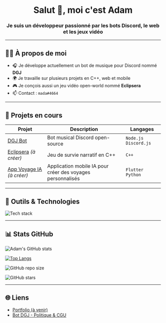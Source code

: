 <h1 align="center">Salut 👋, moi c'est Adam</h1>
<h3 align="center">Je suis un développeur passionné par les bots Discord, le web et les jeux vidéo</h3>

---

## 👨‍💻 À propos de moi

- 🎧 Je développe actuellement un bot de musique pour Discord nommé **DGJ**
- 🌍 Je travaille sur plusieurs projets en C++, web et mobile
- 🎮 Je conçois aussi un jeu vidéo open-world nommé **Eclipsera**
- 📫 Contact : `mada#4664`
---

## 🚀 Projets en cours

| Projet | Description | Langages |
|--------|-------------|----------|
| [DGJ Bot](https://github.com/adam-KUROPATWA-BUTTE/dgj-bot-site) | Bot musical Discord open-source | `Node.js` `Discord.js` |
| [Eclipsera](https://github.com/adam-KUROPATWA-BUTTE/eclipsera) *(à créer)* | Jeu de survie narratif en C++ | `C++` |
| [App Voyage IA](https://github.com/adam-KUROPATWA-BUTTE/ai-travel-app) *(à créer)* | Application mobile IA pour créer des voyages personnalisés | `Flutter` `Python` |

---

## 🧰 Outils & Technologies

<img src="https://skillicons.dev/icons?i=js,ts,nodejs,cpp,py,flutter,html,css,github,vscode" alt="Tech stack" />

---

## 📊 Stats GitHub

![Adam's GitHub stats](https://github-readme-stats.vercel.app/api?username=adam-KUROPATWA-BUTTE&show_icons=true&theme=tokyonight)

[![Top Langs](https://github-readme-stats.vercel.app/api/top-langs/?username=adam-KUROPATWA-BUTTE&layout=compact)](https://github.com/anuraghazra/github-readme-stats)

![GitHub repo size](https://img.shields.io/github/repo-size/adam-KUROPATWA-BUTTE/dgj-bot-site)

![GitHub stars](https://img.shields.io/github/stars/adam-KUROPATWA-BUTTE/dgj-bot-site?style=social)


---

## 🌐 Liens

- [Portfolio (à venir)](https://tonsite.github.io)
- [Bot DGJ - Politique & CGU](https://adam-KUROPATWA-BUTTE.github.io/dgj-bot-site)
